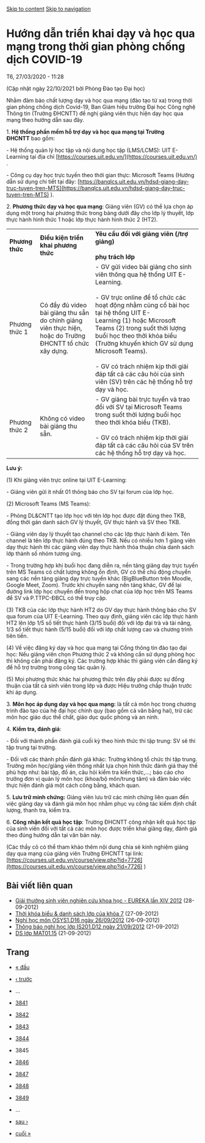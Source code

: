 [Skip to content](https://daa.uit.edu.vn/thongbao/huong-dan-trien-khai-day-va-hoc-qua-mang-trong-thoi-gian-phong-chong-dich-covid-19?page=3844#main)
 [Skip to navigation](https://daa.uit.edu.vn/thongbao/huong-dan-trien-khai-day-va-hoc-qua-mang-trong-thoi-gian-phong-chong-dich-covid-19?page=3844#main-nav)

Hướng dẫn triển khai dạy và học qua mạng trong thời gian phòng chống dịch COVID-19
==================================================================================

T6, 27/03/2020 - 11:28

(Cập nhật ngày 22/10/2021 bởi Phòng Đào tạo Đại học)

Nhằm đảm bảo chất lượng dạy và học qua mạng (đào tạo từ xa) trong thời gian phòng chống dịch Covid-19, Ban Giám hiệu trường Đại học Công nghệ Thông tin (Trường ĐHCNTT) đề nghị giảng viên thực hiện dạy học qua mạng theo hướng dẫn sau đây.

1\. **Hệ thống phần mềm hỗ trợ dạy và học qua mạng tại Trường ĐHCNTT** bao gồm:

\- Hệ thống quản lý học tập và nội dung học tập (LMS/LCMS): UIT E-Learning tại địa chỉ [https://courses.uit.edu.vn/](https://courses.uit.edu.vn/)
.

\- Công cụ dạy học trực tuyến theo thời gian thực: Microsoft Teams (Hướng dẫn sử dụng chi tiết tại đây: [https://banqlcs.uit.edu.vn/hdsd-giang-day-truc-tuyen-tren-MTS](https://banqlcs.uit.edu.vn/hdsd-giang-day-truc-tuyen-tren-MTS)
). 

2\. **Phương thức dạy và học qua mạng**: Giảng viên (GV) có thể lựa chọn áp dụng một trong hai phương thức trong bảng dưới đây cho lớp lý thuyết, lớp thực hành hình thức 1 hoặc lớp thực hành hình thức 2 (HT2).

|     |     |     |
| --- | --- | --- |
| **Phương thức** | **Điều kiện triển khai phương thức** | **Yêu cầu đối với giảng viên (/trợ giảng)**<br><br>**phụ trách lớp** |
| Phương thức 1 | Có đầy đủ video bài giảng thu sẵn do chính giảng viên thực hiện, hoặc do Trường ĐHCNTT tổ chức xây dựng. | \- GV gửi video bài giảng cho sinh viên thông qua hệ thống UIT E-Learning.<br><br>\- GV trực online để tổ chức các hoạt động nhằm củng cố bài học tại hệ thống UIT E-Learning (1) hoặc Microsoft Teams (2) trong suốt thời lượng buổi học theo thời khóa biểu (Trường khuyến khích GV sử dụng Microsoft Teams).<br><br>\- GV có trách nhiệm kịp thời giải đáp tất cả các câu hỏi của sinh viên (SV) trên các hệ thống hỗ trợ dạy và học. |
| Phương thức 2 | Không có video bài giảng thu sẵn. | \- GV giảng bài trực tuyến và trao đổi với SV tại Microsoft Teams trong suốt thời lượng buổi học theo thời khóa biểu (TKB).<br><br>\- GV có trách nhiệm kịp thời giải đáp tất cả các câu hỏi của SV trên các hệ thống hỗ trợ dạy và học. |

**Lưu ý:**

(1) Khi giảng viên trực online tại UIT E-Learning:

\- Giảng viên gửi ít nhất 01 thông báo cho SV tại forum của lớp học.

(2) Microsoft Teams (MS Teams):

\- Phòng DL&CNTT tạo lớp học với tên lớp học được đặt đúng theo TKB, đồng thời gán danh sách GV lý thuyết, GV thực hành và SV theo TKB.

\- Giảng viên dạy lý thuyết tạo channel cho các lớp thực hành đi kèm. Tên channel là tên lớp thực hành đúng theo TKB. Nếu có nhiều hơn 1 giảng viên dạy thực hành thì các giảng viên dạy thực hành thỏa thuận chia danh sách lớp thành số nhóm tương ứng.

\- Trong trường hợp khi buổi học đang diễn ra, nền tảng giảng dạy trực tuyến trên MS Teams có chất lượng không ổn định, GV có thể chủ động chuyển sang các nền tảng giảng dạy trực tuyến khác (BigBlueButton trên Moodle, Google Meet, Zoom). Trước khi chuyển sang nền tảng khác, GV để lại đường link lớp học chuyển đến trong hộp chat của lớp học trên MS Teams để SV và P.TTPC-ĐBCL có thể truy cập.

(3) TKB của các lớp thực hành HT2 do GV dạy thực hành thông báo cho SV qua forum của UIT E-Learning. Theo quy định, giảng viên các lớp thực hành HT2 lên lớp 1/5 số tiết thực hành (3/15 buổi) đối với lớp đại trà và tài năng, 1/3 số tiết thực hành (5/15 buổi) đối với lớp chất lượng cao và chương trình tiên tiến.

(4) Về việc đăng ký dạy và học qua mạng tại Cổng thông tin đào tạo đại học: Nếu giảng viên chọn Phương thức 2 và không cần sử dụng phòng học thì không cần phải đăng ký. Các trường hợp khác thì giảng viên cần đăng ký để hỗ trợ trường trong công tác quản lý.

(5) Mọi phương thức khác hai phương thức trên đây phải được sự đồng thuận của tất cả sinh viên trong lớp và được Hiệu trưởng chấp thuận trước khi áp dụng.

3. **Môn học áp dụng dạy và học qua mạng:** là tất cả môn học trong chương trình đào tạo của hệ đại học chính quy (bao gồm cả văn bằng hai), trừ các môn học giáo dục thể chất, giáo dục quốc phòng và an ninh.

4. **Kiểm tra, đánh giá**:

\- Đối với thành phần đánh giá cuối kỳ theo hình thức thi tập trung: SV sẽ thi tập trung tại trường.

\- Đối với các thành phần đánh giá khác: Trường không tổ chức thi tập trung. Trưởng môn học/giảng viên thống nhất lựa chọn hình thức đánh giá thay thế phù hợp như: bài tập, đồ án, câu hỏi kiểm tra kiến thức,…; báo cáo cho trưởng đơn vị quản lý môn học (khoa/bộ môn/trung tâm) và đảm bảo việc thực hiện đánh giá một cách công bằng, khách quan.

5. **Lưu trữ minh chứng:** Giảng viên lưu trữ các minh chứng liên quan đến việc giảng dạy và đánh giá môn học nhằm phục vụ công tác kiểm định chất lượng, thanh tra, kiểm tra.

6. **Công nhận kết quả học tập**: Trường ĐHCNTT công nhận kết quả học tập của sinh viên đối với tất cả các môn học được triển khai giảng dạy, đánh giá theo đúng hướng dẫn tại văn bản này.

(Các thầy cô có thể tham khảo thêm nội dung chia sẻ kinh nghiệm giảng dạy qua mạng của giảng viên Trường ĐHCNTT tại link: [https://courses.uit.edu.vn/course/view.php?id=7726](https://courses.uit.edu.vn/course/view.php?id=7726)
) 

Bài viết liên quan
------------------

*   [Giải thưởng sinh viên nghiên cứu khoa học - EUREKA lần XIV 2012](https://daa.uit.edu.vn/thongbao/giai-thuong-sinh-vien-nghien-cuu-khoa-hoc-eureka-lan-xiv-2012)
     (28-09-2012)
*   [Thời khóa biểu & danh sách lớp của khóa 7](https://daa.uit.edu.vn/thongbao/thoi-khoa-bieu-danh-sach-lop-cua-khoa-7)
     (27-09-2012)
*   [Nghỉ học môn OSYS1.D16 ngày 26/09/2012](https://daa.uit.edu.vn/thongbao/nghi-hoc-mon-osys1d16-ngay-26092012)
     (26-09-2012)
*   [Thông báo nghỉ học lớp IS201.D12 ngày 21/09/2012](https://daa.uit.edu.vn/thongbao/thong-bao-nghi-hoc-lop-is201d12-ngay-21092012)
     (21-09-2012)
*   [DS lớp MAT01.15](https://daa.uit.edu.vn/thongbao/ds-lop-mat0115)
     (21-09-2012)

Trang
-----

*   [« đầu](https://daa.uit.edu.vn/thongbao/huong-dan-trien-khai-day-va-hoc-qua-mang-trong-thoi-gian-phong-chong-dich-covid-19 "Đến trang đầu tiên")
    
*   [‹ trước](https://daa.uit.edu.vn/thongbao/huong-dan-trien-khai-day-va-hoc-qua-mang-trong-thoi-gian-phong-chong-dich-covid-19?page=3843 "Đến trang kế trước")
    
*   …
*   [3841](https://daa.uit.edu.vn/thongbao/huong-dan-trien-khai-day-va-hoc-qua-mang-trong-thoi-gian-phong-chong-dich-covid-19?page=3840 "Đến trang 3841")
    
*   [3842](https://daa.uit.edu.vn/thongbao/huong-dan-trien-khai-day-va-hoc-qua-mang-trong-thoi-gian-phong-chong-dich-covid-19?page=3841 "Đến trang 3842")
    
*   [3843](https://daa.uit.edu.vn/thongbao/huong-dan-trien-khai-day-va-hoc-qua-mang-trong-thoi-gian-phong-chong-dich-covid-19?page=3842 "Đến trang 3843")
    
*   [3844](https://daa.uit.edu.vn/thongbao/huong-dan-trien-khai-day-va-hoc-qua-mang-trong-thoi-gian-phong-chong-dich-covid-19?page=3843 "Đến trang 3844")
    
*   3845
*   [3846](https://daa.uit.edu.vn/thongbao/huong-dan-trien-khai-day-va-hoc-qua-mang-trong-thoi-gian-phong-chong-dich-covid-19?page=3845 "Đến trang 3846")
    
*   [3847](https://daa.uit.edu.vn/thongbao/huong-dan-trien-khai-day-va-hoc-qua-mang-trong-thoi-gian-phong-chong-dich-covid-19?page=3846 "Đến trang 3847")
    
*   [3848](https://daa.uit.edu.vn/thongbao/huong-dan-trien-khai-day-va-hoc-qua-mang-trong-thoi-gian-phong-chong-dich-covid-19?page=3847 "Đến trang 3848")
    
*   [3849](https://daa.uit.edu.vn/thongbao/huong-dan-trien-khai-day-va-hoc-qua-mang-trong-thoi-gian-phong-chong-dich-covid-19?page=3848 "Đến trang 3849")
    
*   …
*   [sau ›](https://daa.uit.edu.vn/thongbao/huong-dan-trien-khai-day-va-hoc-qua-mang-trong-thoi-gian-phong-chong-dich-covid-19?page=3845 "Đến trang kế sau")
    
*   [cuối »](https://daa.uit.edu.vn/thongbao/huong-dan-trien-khai-day-va-hoc-qua-mang-trong-thoi-gian-phong-chong-dich-covid-19?page=3855 "Đến trang cuối cùng")